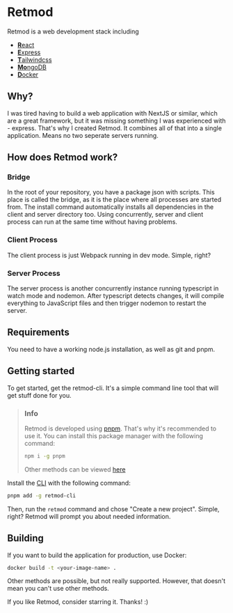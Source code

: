 # Retmod
Retmod is a web development stack including
- [**R**eact](https://reactjs.org/)
- [**E**xpress](https://expressjs.com/)
- [**T**ailwindcss](https://tailwindcss.com/)
- [**Mo**ngoDB](https://www.mongodb.com/)
- [**D**ocker](https://www.docker.com/)

## Why?
I was tired having to build a web application with NextJS or similar, which are a great framework, but it was missing something I was experienced with - express. That's why I created Retmod. It combines all of that into a single application. Means no two seperate servers running.

## How does Retmod work?
### Bridge
In the root of your repository, you have a package json with scripts. This place is called the bridge, as it is the place where all processes are started from. The install command automatically installs all dependencies in the client and server directory too. Using concurrently, server and client process can run at the same time without having problems. 

### Client Process
The client process is just Webpack running in dev mode. Simple, right?

### Server Process
The server process is another concurrently instance running typescript in watch mode and nodemon. After typescript detects changes, it will compile everything to JavaScript files and then trigger nodemon to restart the server.

## Requirements
You need to have a working node.js installation, as well as git and pnpm.

## Getting started
To get started, get the retmod-cli. It's a simple command line tool that will get stuff done for you.

> ### Info
> Retmod is developed using [pnpm](https://pnpm.io). That's why it's recommended to use it.
> You can install this package manager with the following command:
> ```bash
> npm i -g pnpm
> ```
> Other methods can be viewed [here](https://pnpm.io/installation)

Install the [CLI](https://github.com/Retmod/cli) with the following command:
```bash
pnpm add -g retmod-cli
```

Then, run the ```retmod``` command and chose "Create a new project". Simple, right? Retmod will prompt you about needed information.

## Building
If you want to build the application for production, use Docker:

```bash
docker build -t <your-image-name> .
```

Other methods are possible, but not really supported. However, that doesn't mean you can't use other methods.

If you like Retmod, consider starring it. Thanks! :)
